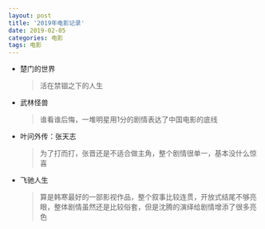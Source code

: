 ```yaml
---
layout: post 
title: '2019年电影记录'
date: 2019-02-05
categories: 电影
tags: 电影
---
```


- 楚门的世界

  > 活在禁锢之下的人生

- 武林怪兽

  > 谁看谁后悔，一堆明星用1分的剧情表达了中国电影的底线

- 叶问外传：张天志

  > 为了打而打，张晋还是不适合做主角，整个剧情很单一，基本没什么惊喜

- 飞驰人生

  > 算是韩寒最好的一部影视作品，整个叙事比较连贯，开放式结尾不够亮眼，整体剧情虽然还是比较俗套，但是沈腾的演绎给剧情增添了很多亮色
